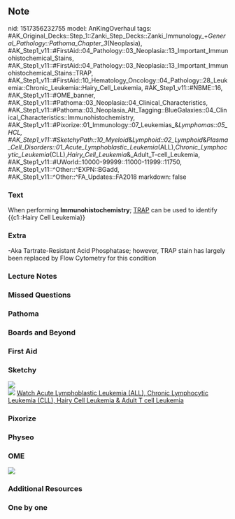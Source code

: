 ## Note
nid: 1517356232755
model: AnKingOverhaul
tags: #AK_Original_Decks::Step_1::Zanki_Step_Decks::Zanki_Immunology_+_General_Pathology::Pathoma_Chapter_3_(Neoplasia), #AK_Step1_v11::#FirstAid::04_Pathology::03_Neoplasia::13_Important_Immunohistochemical_Stains, #AK_Step1_v11::#FirstAid::04_Pathology::03_Neoplasia::13_Important_Immunohistochemical_Stains::TRAP, #AK_Step1_v11::#FirstAid::10_Hematology_Oncology::04_Pathology::28_Leukemia::Chronic_Leukemia::Hairy_Cell_Leukemia, #AK_Step1_v11::#NBME::16, #AK_Step1_v11::#OME_banner, #AK_Step1_v11::#Pathoma::03_Neoplasia::04_Clinical_Characteristics, #AK_Step1_v11::#Pathoma::03_Neoplasia_Alt_Tagging::BlueGalaxies::04_Clinical_Characteristics::Immunohistochemistry, #AK_Step1_v11::#Pixorize::01_Immunology::07_Leukemias_&_Lymphomas::05_HCL, #AK_Step1_v11::#SketchyPath::10_Myeloid_&_Lymphoid::02_Lymphoid_&_Plasma_Cell_Disorders::01_Acute_Lymphoblastic_Leukemia_(ALL),_Chronic_Lymphocytic_Leukemia_(CLL),_Hairy_Cell_Leukemia_&_Adult_T-cell_Leukemia, #AK_Step1_v11::#UWorld::10000-99999::11000-11999::11750, #AK_Step1_v11::^Other::^EXPN::BGadd, #AK_Step1_v11::^Other::^FA_Updates::FA2018
markdown: false

### Text
When performing <b>Immunohistochemistry</b>; <u>TRAP</u> can be
used to identify {{c1::Hairy Cell Leukemia}}

### Extra
-Aka Tartrate-Resistant Acid Phosphatase; however, TRAP stain has largely been replaced by Flow Cytometry for this condition

### Lecture Notes


### Missed Questions


### Pathoma


### Boards and Beyond


### First Aid


### Sketchy
<div><img src=
"hairy%20cell%20leukemia%20TRAP_1566160514431.jpg"></div><img src=
"Zoverall%20picture-29f04a39e55caf1d968d64c55ecae72959f86bd1.JPG">
<a href=
"https://dashboard.sketchy.com/study/medical/courses/medical-pathophysiology/units/medical-pathophysiology-myeloid-lymphoid/videos/medical-pathophysiology-myeloid-and-lymphoid-lymphoid-and-plasma-cell-disorders-acute-lymphoblastic-leukemia-all-chronic-lymphocytic-leukemia-cll-hairy-cell-leukemia-and-adult-t-cell-leukemia?utm_source=anki&utm_medium=partnership&utm_campaign=february_update&utm_content=medical">
Watch Acute Lymphoblastic Leukemia (ALL), Chronic Lymphocytic
Leukemia (CLL), Hairy Cell Leukemia & Adult T cell Leukemia</a>

### Pixorize


### Physeo


### OME
<div class="ome-widget">
  <a href="https://onlinemeded.org?ref=anki"><img src=
  "_OME_AnkiFlashcards_General_4.png"></a>
</div>

### Additional Resources


### One by one


